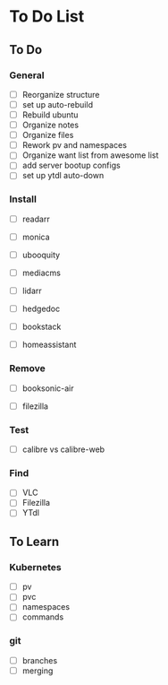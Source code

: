 # To Do List

## To Do

### General
- [ ] Reorganize structure
- [ ] set up auto-rebuild
- [ ] Rebuild ubuntu
- [ ] Organize notes
- [ ] Organize files
- [ ] Rework pv and namespaces
- [ ] Organize want list from awesome list
- [ ] add server bootup configs
- [ ] set up ytdl auto-down

### Install 
- [ ] readarr
- [ ] monica
- [ ] ubooquity
- [ ] mediacms
- [ ] lidarr
- [ ] hedgedoc
- [ ] bookstack
- [ ] homeassistant


### Remove 
- [ ] booksonic-air
- [ ] filezilla


### Test
- [ ] calibre vs calibre-web


### Find
- [ ] VLC
- [ ] Filezilla
- [ ] YTdl

## To Learn

### Kubernetes
- [ ] pv
- [ ] pvc 
- [ ] namespaces
- [ ] commands

### git
- [ ] branches
- [ ] merging
